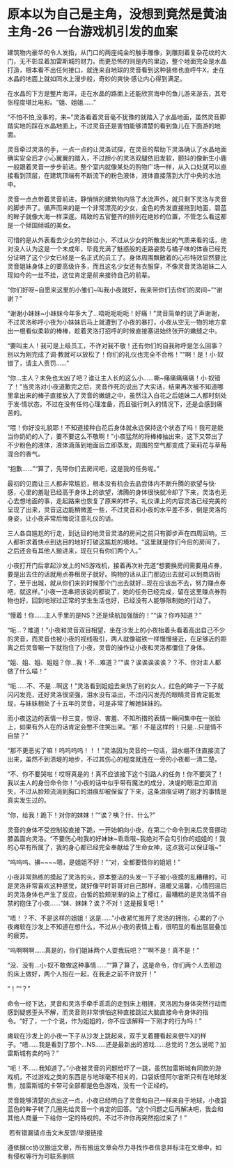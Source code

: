 # 原本以为自己是主角，没想到竟然是黄油主角-26 一台游戏机引发的血案

建筑物内豪华的令人发指，从门口的两座纯金的触手雕像，到雕刻着复杂花纹的大门，无不彰显着加雷斯城的财力。而更恐怖的则是内的里边，整个地面完全是水晶打造，根本看不出任何接口，就连来自地球的灵音看到这种装修也直呼牛X，走在水晶的地面上就如同水上漫步般，奇妙的爽快·感让内心得到满足。

在水晶的下方是整片海洋，走在水晶的路面上还能欣赏海中的鱼儿游来游去，其夸张程度堪比电影。“姐、姐姐……”

“不怕不怕,没事的，来~”灵洛看着灵音毫不犹豫的就踏入了水晶地面，虽然灵音脚踏实地的踩在水晶地面上，不过灵音还是害怕能够清楚的看到鱼儿在下面游的地面。

灵音牵过灵洛的手，一点一点的让灵洛试探，在灵音的帮助下灵洛确认了水晶地面确实安全后才小心翼翼的踏入，不过胆小的灵洛双腿依旧发软，颤抖的像新生小鹿一般跟着灵音一步步前进。整个室内就像某处的购物广场一样，从入口处就可以直接看到顶层，在建筑顶端有不断流下的粉色液体，液体直接落到大厅中央的水池中。

灵音一点点带着灵音前进，静悄悄的建筑物内除了水流声外，就只剩下灵洛与灵音的脚步声了。循声而来的是一个非常漂亮的少女，金色的秀发直接拖到地面，碧蓝的眸子就像大海一样深邃。精致的五官整齐的排列在绝妙的位置，不管怎么看这都是一个倾国倾城的美女。

可惜的是从外表看去少女的年龄过小，不过从少女的所散发出的气质来看的话，绝对没人认为这是一个未成年，毕竟充满了魅惑般的走路姿势与橘子味的体香已经充分证明了这个少女已经是一名正式的员工了。身体周围飘散着的心形特效显然要比灵音姐妹身体上的要高级许多，而且这名少女还有衣服穿，不像灵音灵洛姐妹二人现如今的一丝不挂，这位肯定是前来接待自己的前辈。

“你们好呀~自愿来这里的小雏们~叫我小夜就好，我来带你们去你们的房间~”“谢谢？”

“谢谢小妹妹~小妹妹今年多大了…唔呃呃呃呃！好痛！”灵音简单的说了声谢谢，不过灵洛称呼小夜为小妹妹后马上就遭到了小夜的暴打，小夜从空无一物的地方拿出一根看似柔软的棒棒，趁着灵洛打招呼的时候直接塞进始终张开的嫩缝之中。

“要叫主人！我可是上级员工，不许对我不敬！还有你们的自我称呼是怎么回事？别以为刚完成了调·教就可以放松了！你们的礼仪也完全不合格！”“啊！是！小·奴错了，请主人责罚……”

“你…主人？未免也太凶了吧？谁让主人长的这么小……嘶~痛痛痛痛痛！小·奴错了！”当灵洛对小夜道歉完之后，灵音作死的说出了大实话，结果再次被不知道哪里拿出来的棒子直接放入了灵音的嫩缝之中，虽然注入白花之后姐妹二人都时刻处于发·情状态，不过在没有任何心理准备，而且强行刺入的情况下，还是会感到痛苦的。

“喂！你好没礼貌耶！不知道接种白花后身体就永远保持这个状态了吗！我可是能当你奶奶的人了，要不要这么不敬啊！”小夜猛然的将棒棒抽出来，这下又带出了不少粉色的液体，液体滴落到地面后立即蒸发，周围的空气都变成了茉莉花与草莓混合的香气。

“抱歉……”“算了，先带你们去房间吧，这是我的任务呢。”

最初的见面让三人都非常尴尬，根本没有机会去品尝体内不断升腾的欲望与快·感，心里的羞耻已经高于身体上的欲望，沸腾的身体很快就冷却了下来，灵洛也无心去想地面的事，走起路来也恢复了原来的样子。礼仪课上的内容灵洛已经完美的呈现了出来，灵音这边能稍微差一些，不过灵音和小夜的水平差不多，倒是灵洛的身姿，让小夜非常后悔说注意礼仪的话。

三人各自尴尬的行走，到达目的地灵音灵洛的房间之前只有脚步声在四周回响，三人都祈求着快点到达目的地好打破这尴尬的境地。“这里就是你们今后的房间了，之后还会有其他人搬进来，现在只有你们两个人。”

小夜打开门后拿起沙发上的NS游戏机，接着再次补充道“想要换房间需要用点券，要是出去住的话就用点券租房子就好。购物的话从正门那边出去就可以到商店街了，至于出城，就从你们来的时候那个门出去就好…现在应该出不去，努力赚点券吧，就这样。”小夜一连串把该说的都说了，她的任务已经完成，留在这里赚点券购物也好，回到地球过正常的学生生活也好，已经没有人能够限制她的行动了。

“慢着！你……主人手里的是NS？还是续航加强版的！”“诶？你咋知道？”

“呃…？难道！”小夜和灵音双目相望，坐在沙发上的小夜抬着头看着高出自己不少的灵音，而灵音也被小夜的视线吸引，两人就像磁铁一样慢慢接近，在足够近的距离之后灵音唰一下就抱住了小夜，灵音的操作让小夜和灵洛都僵住了身体。

“姐、姐、姐、姐姐？你…我！不…难道？”“诶？诶诶诶诶诶？？不、你对主人都做了什么喵！”

“呃……不、不是…啊这！”灵洛看到姐姐去亲热了别的女人，红色的眸子一下子就闪闪发亮，还好灵洛很坚强，泪水没有溢出，不过闪闪发亮的眼睛灵音肯定能发现，与妹妹相处了十五年的灵音，可是非常了解她妹妹的。

而小夜这边的表情一秒三变，惊讶、害羞、不知所措的表情一瞬间集中在一张脸上，如果有外人在的话肯定会憋不住笑出来。“那！不是这样的！只是…只是情不自禁？”

“那不更恶劣了嘛！呜呜呜呜！！！”灵洛因为灵音的一句话，泪水绷不住直接流了出来，虽然不到溃堤的地步，不过其伤心的程度就连在一旁的小夜都一清二楚。

“不、你不要哭啦！哎呀真是的！真不应该接下这个引路人的任务！你不要哭了！我以主人的身份命令你！”小夜的话中似乎带有魔法的成分，决堤的眼泪立即消失，不过从脸颊流淌到胸口的泪痕却被保留了下来，这条泪痕证明了刚才的事情是真实发生过的。

“你，给我！跪下！对你的妹妹！”“诶？咦？什、什么?”

灵音的身体不受控制般直接下跪，一开始朝向小夜，在第二个命令到来后灵音挪动膝盖面向灵洛。“不要伤心啦我的好妹妹~乖乖哦~我绝对不会勾引你的姐姐的！我的心早有所属了，我的身心都已经完全奉献给了生命女神，这点我可以保证哦~”

“呜呜呜、擤~~~~嗯，是姐姐不好！”“对，全都要怪你的姐姐！”

小夜非常熟练的摸起了灵洛的头，原本整洁的头发一下子被小夜摸的乱糟糟的，可是灵洛非常喜欢这种感觉，就好像平时哥哥对自己那样，温暖又温馨，心情回温后的灵洛身体也产生了反应，白皙的脸颊渐渐的染上了樱红，最糟糕的是灵洛情不自禁的抱住了小夜……“妹、妹妹？诶？不对！这是报复吧！”

“唔！？不、不是这样的姐姐！这是……”小夜紧忙推开了灵洛的拥抱，心累的了小夜瘫软在沙发上不知道在想什么，不过从小夜的表情上看，很明显的看出层层叠加的疲劳。

“呜啊啊啊……真是的，你们姐妹两个人耍我玩吧？”“啊不是！真不是！”

“没、没有…小·奴不敢做这种事情……”“算了算了，这是命令，你们两个人去那边的床上做好，两个人抱在一起，在我走之前不许放开！”

“！”“？”

命令一经下达，灵音和灵洛手牵手乖乖的走到床上相拥，灵洛因为身体突然行动而感到疑惑歪头不解，而灵音则非常惧怕这种直接跳过大脑直接命令身体的指令。“好了，一个个说，作为姐姐的，你不应该解释一下刚才的行为吗！”

瘫软在沙发上的小夜一下子从沙发上跳起来，双手叉着腰看起来很牛X的样子。“唔……我是看到了那个…NS……还是最新出的游戏……总觉的？怎么说呢？加雷斯城有卖的吗？”

“呃！不……我知道了。”小夜被灵音的问题给吓了一跳，虽然加雷斯城有同款的游戏机，不过游戏之类的东西是与地球毫不相关的，口袋妖怪阿尔宙斯只有在地球发售，加雷斯城的卡带可全部都是色色游戏，没有一个正经的。

灵音能够清楚的点出这一点，小夜已经明白了灵音和自己一样来自于地球，小夜碧蓝色的眸子转了几圈先给灵音一个肯定的回答。“这个问题之后再解决吧，我会和其他人商量一下给你一定的特权的。不过不许你再突然抱过来了！”

 若有错漏请点击文末反馈/举报链接

遵依据cc协议搬运文章，所有搬运文章会尽力寻找作者信息并标注在文章中，如有侵权等行为可联系删除